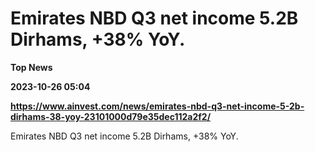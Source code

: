# Emirates NBD Q3 net income 5.2B Dirhams, +38% YoY.
**Top News**

**2023-10-26 05:04**

**https://www.ainvest.com/news/emirates-nbd-q3-net-income-5-2b-dirhams-38-yoy-23101000d79e35dec112a2f2/**

Emirates NBD Q3 net income 5.2B Dirhams, +38% YoY.